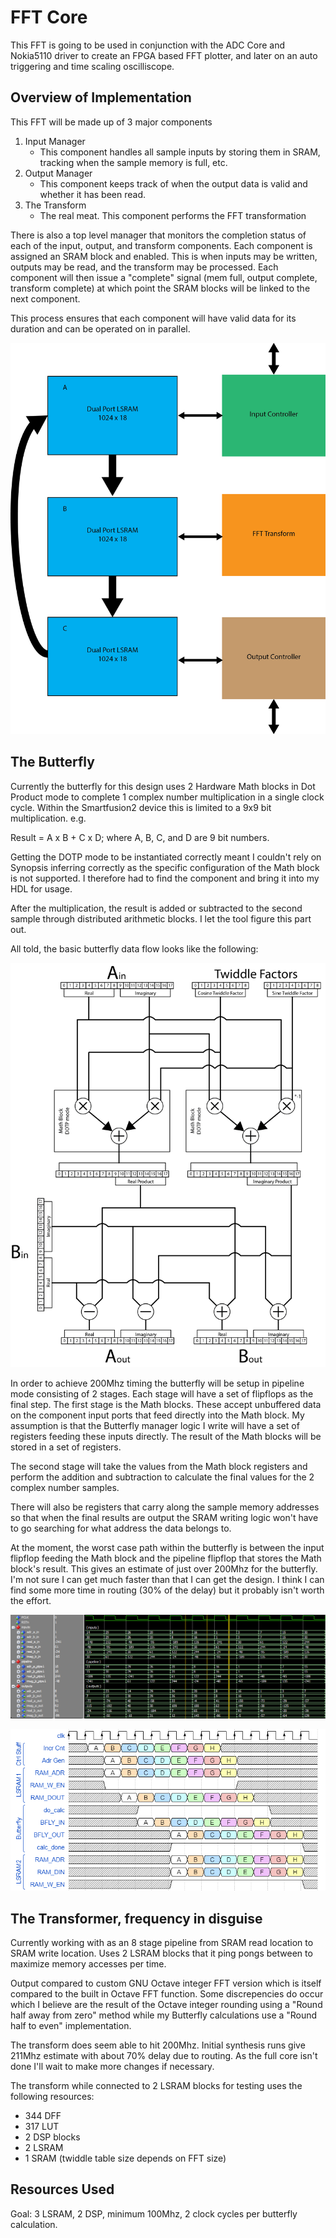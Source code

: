 # FFT Core

This FFT is going to be used in conjunction with the ADC Core and Nokia5110 driver to create an FPGA based FFT plotter, and later on an auto triggering and time scaling oscilliscope.

## Overview of Implementation

This FFT will be made up of 3 major components

1. Input Manager
    * This component handles all sample inputs by storing them in SRAM, tracking when the sample memory is full, etc.
1. Output Manager
    * This component keeps track of when the output data is valid and whether it has been read.
1. The Transform
    * The real meat. This component performs the FFT transformation

There is also a top level manager that monitors the completion status of each of the input, output, and transform components. Each component is assigned an SRAM block and enabled. This is when inputs may be written, outputs may be read, and the transform may be processed. Each component will then issue a "complete" signal (mem full, output complete, transform complete) at which point the SRAM blocks will be linked to the next component.

This process ensures that each component will have valid data for its duration and can be operated on in parallel.

![FFT system](FFT_Core/EXTRA%20FILES/Diagrams/FFT_System_Diagram.png)

## The Butterfly

Currently the butterfly for this design uses 2 Hardware Math blocks in Dot Product mode to complete 1 complex number multiplication in a single clock cycle. Within the Smartfusion2 device this is limited to a 9x9 bit multiplication. e.g.

Result = A x B + C x D; where A, B, C, and D are 9 bit numbers.

Getting the DOTP mode to be instantiated correctly meant I couldn't rely on Synopsis inferring correctly as the specific configuration of the Math block is not supported. I therefore had to find the component and bring it into my HDL for usage.

After the multiplication, the result is added or subtracted to the second sample through distributed arithmetic blocks. I let the tool figure this part out.

All told, the basic butterfly data flow looks like the following:

![Butterfly Schematic](FFT_Core/EXTRA%20FILES/Diagrams/Butterfly_Block_Diagram.png)

In order to achieve 200Mhz timing the butterfly will be setup in pipeline mode consisting of 2 stages. Each stage will have a set of flipflops as the final step. The first stage is the Math blocks. These accept unbuffered data on the component input ports that feed directly into the Math block. My assumption is that the Butterfly manager logic I write will have a set of registers feeding these inputs directly. The result of the Math blocks will be stored in a set of registers.

The second stage will take the values from the Math block registers and perform the addition and subtraction to calculate the final values for the 2 complex number samples.

There will also be registers that carry along the sample memory addresses so that when the final results are output the SRAM writing logic won't have to go searching for what address the data belongs to.

At the moment, the worst case path within the butterfly is between the input flipflop feeding the Math block and the pipeline flipflop that stores the Math block's result. This gives an estimate of just over 200Mhz for the butterfly. I'm not sure I can get much faster than that I can get the design. I think I can find some more time in routing (30% of the delay) but it probably isn't worth the effort.

![Butterfly Pipeline Sim](FFT_Core/EXTRA%20FILES/Diagrams/Butterfly_Timing_Sim.png)

![RAM and Butterfly pipeline](FFT_Core/EXTRA%20FILES/Wavedrom/butterfly_2_DPLSRAM_timing.png)

## The Transformer, frequency in disguise

Currently working with as an 8 stage pipeline from SRAM read location to SRAM write location. Uses 2 LSRAM blocks that it ping pongs between to maximize memory accesses per time.

Output compared to custom GNU Octave integer FFT version which is itself compared to the built in Octave FFT function. Some discrepencies do occur which I believe are the result of the Octave integer rounding using a "Round half away from zero" method while my Butterfly calculations use a "Round half to even" implementation.

The transform does seem able to hit 200Mhz. Initial synthesis runs give 211Mhz estimate with about 70% delay due to routing. As the full core isn't done I'll wait to make more changes if necessary.

The transform while connected to 2 LSRAM blocks for testing uses the following resources:

* 344 DFF
* 317 LUT
* 2 DSP blocks
* 2 LSRAM
* 1 SRAM (twiddle table size depends on FFT size)



## Resources Used

Goal: 3 LSRAM, 2 DSP, minimum 100Mhz, 2 clock cycles per butterfly calculation.
